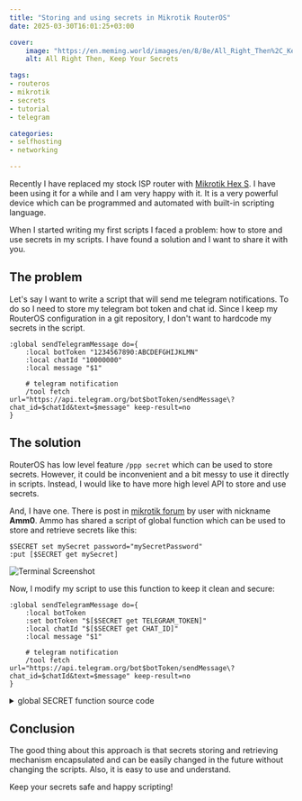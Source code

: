 ```yaml
---
title: "Storing and using secrets in Mikrotik RouterOS"
date: 2025-03-30T16:01:25+03:00

cover:
    image: "https://en.meming.world/images/en/8/8e/All_Right_Then%2C_Keep_Your_Secrets.jpg"
    alt: All Right Then, Keep Your Secrets

tags:
- routeros
- mikrotik
- secrets
- tutorial
- telegram

categories:
- selfhosting
- networking

---
```


Recently I have replaced my stock ISP router with [Mikrotik Hex S](https://mikrotik.com/product/hex_s). I have been using it for a while and I am very happy with it. It is a very powerful device which can be programmed and automated with built-in scripting language.

When I started writing my first scripts I faced a problem: how to store and use secrets in my scripts. I have found a solution and I want to share it with you.

<!--more-->

## The problem

Let's say I want to write a script that will send me telegram notifications. To do so I need to store my telegram bot token and chat id. Since I keep my RouterOS configuration in a git repository, I don't want to hardcode my secrets in the script.


```
:global sendTelegramMessage do={
    :local botToken "1234567890:ABCDEFGHIJKLMN"
    :local chatId "10000000"
    :local message "$1"

    # telegram notification
    /tool fetch url="https://api.telegram.org/bot$botToken/sendMessage\?chat_id=$chatId&text=$message" keep-result=no
}
```

## The solution

RouterOS has low level feature `/ppp secret` which can be used to store secrets. However, it could be inconvenient and a bit messy to use it directly in scripts. Instead, I would like to have more high level API to store and use secrets.

And, I have one. There is post in [mikrotik forum](https://forum.mikrotik.com/viewtopic.php?p=916159#p916159) by user with nickname **Amm0**. Ammo has shared a script of global function which can be used to store and retrieve secrets like this:

```
$SECRET set mySecret password="mySecretPassword"
:put [$SECRET get mySecret]
```

![Terminal Screenshot](/images/posts/mirotik-secrets/terminal.png)

Now, I modify my script to use this function to keep it clean and secure:

```
:global sendTelegramMessage do={
    :local botToken
    :set botToken "$[$SECRET get TELEGRAM_TOKEN]"
    :local chatId "$[$SECRET get CHAT_ID]"
    :local message "$1"

    # telegram notification
    /tool fetch url="https://api.telegram.org/bot$botToken/sendMessage\?chat_id=$chatId&text=$message" keep-result=no
}
```

<details>
  <summary>global SECRET function source code</summary>

```
### $SECRET
#   get <name>
#   set <name> password=<password>
#   remove <name
#   print
:global SECRET
:set $SECRET do={
    :global SECRET

    # helpers
    :local fixprofile do={
        :if ([/ppp profile find name="null"]) do={:put "nothing"} else={
            /ppp profile add bridge-learning=no change-tcp-mss=no local-address=0.0.0.0 name="null" only-one=yes remote-address=0.0.0.0 session-timeout=1s use-compression=no use-encryption=no use-mpls=no use-upnp=no
        }
    }
    :local lppp [:len [/ppp secret find where name=$2]]
    :local checkexist do={
        :if (lppp=0) do={
            :error "\$SECRET: cannot find $2 in secret store"
        }
    }

    # $SECRET
    :if ([:typeof $1]!="str") do={
        :put "\$SECRET"
        :put "   uses /ppp/secrets to store stuff like REST apikeys, or other sensative data"
        :put "\t\$SECRET print - prints stored secret passwords"
        :put "\t\$SECRET get <name> - gets a stored secret"
        :put "\t\$SECRET set <name> password=\"YOUR_SECRET\" - sets a secret password"
        :put "\t\$SECRET remove <name> - removes a secret"
    }

    # $SECRET print
    :if ($1~"^pr") do={
        /ppp secret print where comment~"\\\$SECRET"
        :return [:nothing]
    }

    # $SECRET get
    :if ($1~"get") do={
        $checkexist
       :return [/ppp secret get $2 password]
    }

    # $SECRET set
    :if ($1~"set|add") do={
        :if ([:typeof $password]="str") do={} else={:error "\$SECRET: password= required"}
        :if (lppp=0) do={
            /ppp secret add name=$2 password=$password
        } else={
            /ppp secret set $2 password=$password
        }
        $fixprofile
        /ppp secret set $2 comment="used by \$SECRET"
        /ppp secret set $2 profile="null"
        /ppp secret set $2 service="async"
        :return [$SECRET get $2]
    }

    # $SECRET remove
    :if ($1~"rm|rem|del") do={
        $checkexist
        :return [/ppp secret remove $2]
    }
    :error "\$SECRET: bad command"
}
  ```

</details>

## Conclusion

The good thing about this approach is that secrets storing and retrieving mechanism encapsulated and can be easily changed in the future without changing the scripts. Also, it is easy to use and understand.

Keep your secrets safe and happy scripting!
